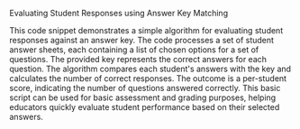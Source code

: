 Evaluating Student Responses using Answer Key Matching

This code snippet demonstrates a simple algorithm for evaluating student responses against an answer key. The code processes a set of student answer sheets, each containing a list of chosen options for a set of questions. The provided key represents the correct answers for each question. The algorithm compares each student's answers with the key and calculates the number of correct responses. The outcome is a per-student score, indicating the number of questions answered correctly. This basic script can be used for basic assessment and grading purposes, helping educators quickly evaluate student performance based on their selected answers.